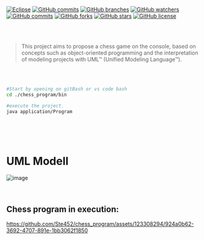 [![Eclipse](https://img.shields.io/badge/Eclipse-FE7A16.svg?style=plastic&logo=Eclipse&logoColor=white)](https://img.shields.io/badge/Eclipse-FE7A16.svg?style=plastic&logo=Eclipse&logoColor=white)
[![GitHub commits](https://badgen.net/github/commits/Ste452/chess_program)](https://GitHub.com/Ste452/Ste452/chess_program/)
[![GitHub branches](https://badgen.net/github/branches/Ste452/chess_program)](https://github.com/Ste452/chess_program/)
[![GitHub watchers](https://badgen.net/github/watchers/Ste452/chess_program/)](https://GitHub.com/Ste452/chess_program/watchers/)
[![GitHub commits](https://badgen.net/github/commits/Ste452/chess_program)](https://GitHub.com/Ste452/chess_program/commit/)
[![GitHub forks](https://badgen.net/github/forks/Ste452/chess_program/)](https://GitHub.com/Ste452/chess_program/network/)
[![GitHub stars](https://badgen.net/github/stars/Ste452/chess_program)](https://GitHub.com/Ste452/chess_program/stargazers/)
[![GitHub license](https://badgen.net/github/license/Ste452/chess_program)](https://github.com/Ste452/chess_program/blob/master/LICENSE)

<br>
<br>

> This project aims to propose a chess game on the console, based on concepts such as object-oriented programming and the interpretation of modeling projects with UML™ (Unified Modeling Language™).  

<br>
<br>


 ```bash
 #Start by opening on gitBash or vs code bash
 cd ./chess_program/bin 
 
 #execute the project.
 java application/Program
 
```

<br>
<br>
<br>


# UML Modell
![image](https://user-images.githubusercontent.com/47900701/219397622-af95c7c1-9663-4045-b0d7-1cf2ec6ebe7d.png)


<br>

## Chess program in execution:


https://github.com/Ste452/chess_program/assets/123308294/924a0b62-3692-4707-891e-1bb3062f1850


<br>



